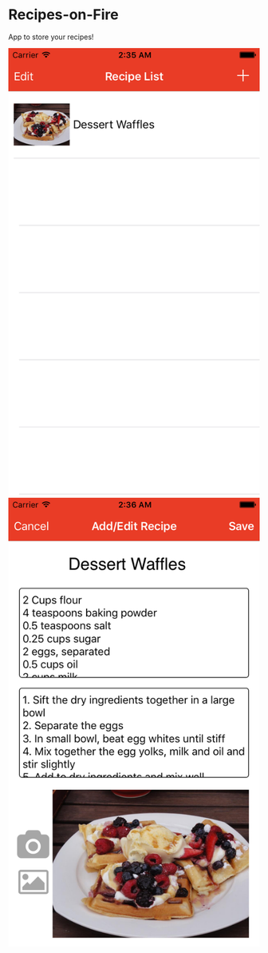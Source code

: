 # Recipes-on-Fire
App to store your recipes!

![alt tag](/Screenshots/Screenshot1.png?raw=true "Title")
![alt tag](/Screenshots/Screenshot2.png?raw=true "Title")
